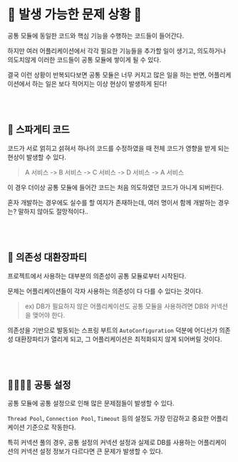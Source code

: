 # 🚨 발생 가능한 문제 상황 🚨
공통 모듈에 동일한 코드와 핵심 기능을 수행하는 코드들이 들어간다.

하지만 여러 어플리케이션에서 각각 필요한 기능들을 추가할 일이 생기고, 의도하거나 의도치않게 이러한 코드들이 공통 모듈에 쌓이게 될 수 있다.

결국 이런 상황이 반복되다보면 공통 모듈은 너무 커지고 많은 일을 하는 반면, 어플리케이션에서 하는 일은 보다 적어지는 이상 현상이 발생하게 된다!

<br/> <br/>

## 🍝 스파게티 코드

코드가 서로 얽히고 섥혀서 하나의 코드를 수정하였을 때 전체 코드가 영향을 받게 되는 현상이 발생할 수 있다.

> A 서비스 -> B 서비스 -> C 서비스 -> D 서비스 -> A 서비스

이 경우 더이상 공통 모듈에 들어간 코드는 처음 의도하였던 코드가 아니게 되버린다.

혼자 개발하는 경우에도 실수를 할 여지가 존재하는데, 여러 명이서 함께 개발하는 경우는? 말하지 않아도 절망적이다..

<br/> <br/>

## 🎊 의존성 대환장파티

프로젝트에서 사용하는 대부분의 의존성이 공통 모듈로부터 시작된다.

문제는 어플리케이션들이 각자 사용하는 의존성이 다 다를 수 있다는 것이다.

> ex) DB가 필요하지 않은 어플리케이션도 공통 모듈을 사용하려면 DB와 커넥션을 맺어야 한다.

의존성을 기반으로 발동되는 스프링 부트의 `AutoConfiguration` 덕분에 어디선가 의존성 대환장파티가 열리게 되고, 그 어플리케이션은 최적화되지 않게 되어버릴 것이다.

<br/> <br/>

## 👨‍👩‍👦‍👦 공통 설정

공통 모듈에 공통 설정으로 인해 많은 문제점들이 발생할 수 있다.

`Thread Pool`, `Connection Pool`, `Timeout` 등의 설정도 가장 민감하고 중요한 어플리케이션 기준으로 작동한다.

특히 커넥션 풀의 경우, 공통 설정의 커넥션 설정과 실제로 DB를 사용하는 어플리케이션의 커넥션 설정 정보가 다르다면 큰 문제가 발생할 수 있다.


